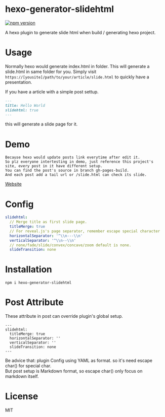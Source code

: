# hexo-generator-slidehtml  
[![npm version](https://badge.fury.io/js/hexo-generator-slidehtml.svg)](https://badge.fury.io/js/hexo-generator-slidehtml)

A hexo plugin to generate slide html when build / generating hexo project.

# Usage
Normally hexo would generate index.html in folder.
This will generate a slide.html in same folder for you.
Simply visit `https://[yousite]/path/to/your/article/slide.html` to quickly have a presentation.

If you have a article with a simple post settup.  
```md
---
title: Hello World
slidehtml: true
---
```
this will generate a slide page for it.  

# Demo  
```
Because hexo would update posts link everytime after edit it.
So plz everyone intertesting in demo, just reference this project's site, every post in it have different setup.
You can find the post's source in branch gh-pages-build. 
And each post add a tail url or /slide.html can check its slide.
```
[Website](https://jackey8616.github.io/hexo-generator-slidehtml/)  

# Config
```yml
slidehtml: 
  // Merge title as first slide page.
  titleMerge: true
  // For reveal.js's page separator, remember escape special character like '\' .
  horizontalSeparator: '^\\n---\\n'
  verticalSeparator: '^\\n--\\n'
  // none/fade/slide/convex/concave/zoom default is none.
  slideTransition: none
```

# Installation  
`npm i hexo-generator-slidehtml`

# Post Attribute
These attribute in post can override plugin's global setup.
```
---
slidehtml:
  titleMerge: true
  horizontalSeparator: ''
  verticalSeparator: ''
  slideTransition: none
---
```
Be advice that: plugin Config using YAML as format. so it's need escape char(\) for special char.  
But post setup is Markdown format, so escape char(\) only focus on markdown itself.  

# License
MIT
